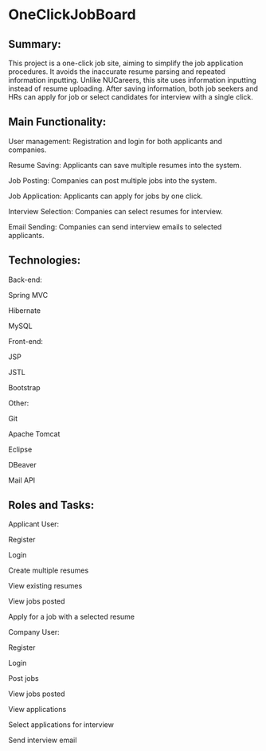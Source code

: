 # OneClickJobBoard
## Summary:
This project is a one-click job site, aiming to simplify the job application procedures. It avoids the inaccurate resume parsing and repeated information inputting. Unlike NUCareers, this site uses information inputting instead of resume uploading. After saving information, both job seekers and HRs can apply for job or select candidates for interview with a single click. 

## Main Functionality:
User management: Registration and login for both applicants and companies.

Resume Saving: Applicants can save multiple resumes into the system.

Job Posting: Companies can post multiple jobs into the system.

Job Application: Applicants can apply for jobs by one click.

Interview Selection: Companies can select resumes for interview.

Email Sending: Companies can send interview emails to selected applicants.

## Technologies:
Back-end:

Spring MVC

Hibernate

MySQL


Front-end:

JSP

JSTL

Bootstrap



Other:

Git

Apache Tomcat

Eclipse

DBeaver

Mail API

## Roles and Tasks:

Applicant User:

Register

Login

Create multiple resumes

View existing resumes

View jobs posted

Apply for a job with a selected resume


Company User:

Register

Login

Post jobs

View jobs posted

View applications

Select applications for interview

Send interview email
